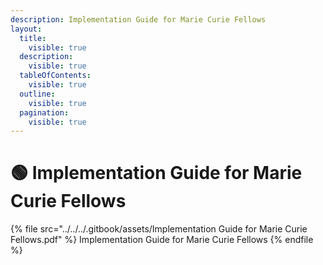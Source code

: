 ```yaml
---
description: Implementation Guide for Marie Curie Fellows
layout:
  title:
    visible: true
  description:
    visible: true
  tableOfContents:
    visible: true
  outline:
    visible: true
  pagination:
    visible: true
---
```


# 🟢 Implementation Guide for Marie Curie Fellows

{% file src="../../../.gitbook/assets/Implementation Guide for Marie Curie Fellows.pdf" %}
Implementation Guide for Marie Curie Fellows
{% endfile %}
